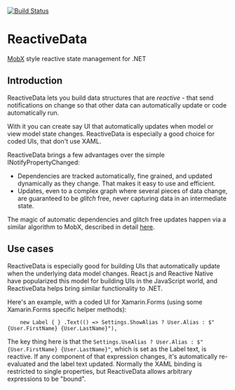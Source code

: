 [![Build Status](https://dev.azure.com/reactive-data/ReactiveData/_apis/build/status/reactive-data.ReactiveData?branchName=master)](https://dev.azure.com/reactive-data/ReactiveData/_build/latest?definitionId=1?branchName=master)

# ReactiveData

[MobX](https://github.com/mobxjs/mobx) style reactive state management for .NET

## Introduction

ReactiveData lets you build data structures that are _reactive_ - that send notifications on change so that other data can automatically update or code automatically run.

With it you can create say UI that automatically updates when model or view model state changes. ReactiveData is especially a good choice for coded UIs, that don't use XAML.

ReactiveData brings a few advantages over the simple INotifyPropertyChanged:

- Dependencies are tracked automatically, fine grained, and updated dynamically as they change. That makes it easy to use and efficient.
- Updates, even to a complex graph where several pieces of data change, are guaranteed to be _glitch_ free, never capturing data in an intermediate state.

The magic of automatic dependencies and glitch free updates happen via a similar algorithm to MobX, described in detail [here](https://hackernoon.com/becoming-fully-reactive-an-in-depth-explanation-of-mobservable-55995262a254).

## Use cases

ReactiveData is especially good for building UIs that automatically update when the underlying data model changes.
React.js and Reactive Native have popularized this model for building UIs in the JavaScript world, and ReactiveData helps bring
similar functionality to .NET.

Here's an example, with a coded UI for Xamarin.Forms (using some Xamarin.Forms specific helper methods):

```
    new Label { } .Text(() => Settings.ShowAlias ? User.Alias : $"{User.FirstName} {User.LastName}"),
```

The key thing here is that the `Settings.UseAlias ? User.Alias : $"{User.FirstName} {User.LastName}"`, which is set as the Label text,
is reactive. If any component of that expression changes, it's automatically re-evaluated and the label text updated.
Normally the XAML binding is restricted to single properties, but ReactiveData allows arbitrary expressions to be "bound".
